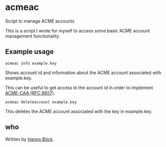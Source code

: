 acmeac
======

Script to manage ACME accounts

This is a script I wrote for myself to access some basic ACME account management
functionality.

Example usage
-------------

```
acmeac info example.key
```

Shows account id and information about the ACME account associated with
example.key.

This can be useful to get access to the account id in order to implement
[ACME-CAA (RFC 8657)](https://www.rfc-editor.org/rfc/rfc8657).

```
acmeac deleteaccount example.key
```

This deletes the ACME account associated with the key in example.key.

who
---

Written by [Hanno Böck](https://itsec.hboeck.de).
